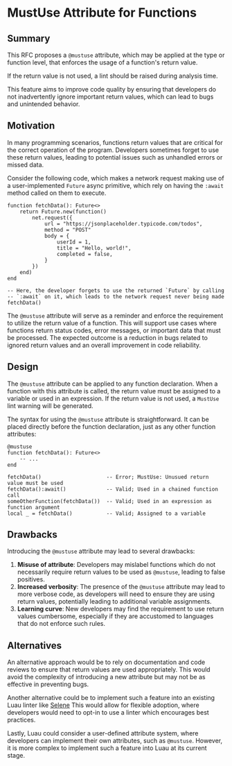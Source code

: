 # MustUse Attribute for Functions 

## Summary

This RFC proposes a `@mustuse` attribute, which may be applied at the type or function level, that enforces the usage of a function's return value. 

If the return value is not used, a lint should be raised during analysis time. 

This feature aims to improve code quality by ensuring that developers do not inadvertently ignore important return values, which can lead to bugs and unintended behavior.

## Motivation

In many programming scenarios, functions return values that are critical for the correct operation of the program. Developers sometimes forget to use these return values, leading to potential issues such as unhandled errors or missed data. 

Consider the following code, which makes a network request making use of a user-implemented `Future` async primitive, which rely on having the `:await` method called on them to execute.

```luau
function fetchData(): Future<>
    return Future.new(function()
        net.request({
            url = "https://jsonplaceholder.typicode.com/todos",
            method = "POST"
            body = {
                userId = 1,
                title = "Hello, world!",
                completed = false,
            }
        })
    end)
end

-- Here, the developer forgets to use the returned `Future` by calling
-- `:await` on it, which leads to the network request never being made
fetchData()
```

The `@mustuse` attribute will serve as a reminder and enforce the requirement to utilize the return value of a function. This will support use cases where functions return status codes, error messages, or important data that must be processed. The expected outcome is a reduction in bugs related to ignored return values and an overall improvement in code reliability.

## Design

The `@mustuse` attribute can be applied to any function declaration. When a function with this attribute is called, the return value must be assigned to a variable or used in an expression. If the return value is not used, a `MustUse` lint warning will be generated.

The syntax for using the `@mustuse` attribute is straightforward. It can be placed directly before the function declaration, just as any other function attributes:

```luau
@mustuse
function fetchData(): Future<>
    -- ...
end

fetchData()                     -- Error; MustUse: Unusued return value must be used
fetchData():await()             -- Valid; Used in a chained function call
someOtherFunction(fetchData())  -- Valid; Used in an expression as function argument
local _ = fetchData()           -- Valid; Assigned to a variable
```

## Drawbacks

Introducing the `@mustuse` attribute may lead to several drawbacks:

1. **Misuse of attribute**: Developers may mislabel functions which do not necessarily require return values to be used as `@mustuse`, leading to false positives.
2. **Increased verbosity**: The presence of the `@mustuse` attribute may lead to more verbose code, as developers will need to ensure they are using return values, potentially leading to additional variable assignments.
3. **Learning curve**: New developers may find the requirement to use return values cumbersome, especially if they are accustomed to languages that do not enforce such rules.

## Alternatives

An alternative approach would be to rely on documentation and code reviews to ensure that return values are used appropriately. This would avoid the complexity of introducing a new attribute but may not be as effective in preventing bugs.

Another alternative could be to implement such a feature into an existing Luau linter like [Selene](https://github.com/Kampfkarren/selene) This would allow for flexible adoption, where developers would need to opt-in to use a linter which encourages best practices.

Lastly, Luau could consider a user-defined attribute system, where developers can implement their own attributes, such as `@mustuse`. However, it is more complex to implement such a feature into Luau at its current stage.

